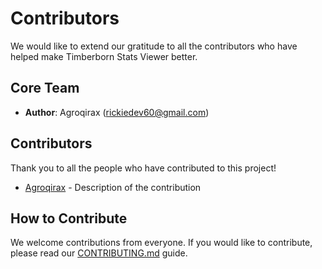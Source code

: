 # Contributors

We would like to extend our gratitude to all the contributors who have helped make Timberborn Stats Viewer better.

## Core Team

- **Author**: Agroqirax (rickiedev60@gmail.com)

## Contributors

Thank you to all the people who have contributed to this project!

- [Agroqirax](https://github.com/Agroxirax) - Description of the contribution
## How to Contribute

We welcome contributions from everyone. If you would like to contribute, please read our [CONTRIBUTING.md](.github/CONTRIBUTING.md) guide.
